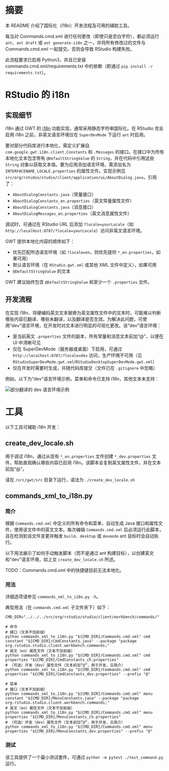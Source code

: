 # 摘要

本 README 介绍了国际化（i18n）开发流程及可用的辅助工具。

每当对 Commands.cmd.xml 进行任何更改（即使只是空白字符），都必须运行 `ant`、`ant draft` 或 `ant generate-i18n` 之一，并将所有修改过的文件与 Commands.cmd.xml 一起提交。否则会导致 RStudio 构建失败。

此流程要求已启用 Python3，并且已安装 commands.cmd.xml/requirements.txt 中的依赖（即通过 `pip install -r requirements.txt`）。

# RStudio 的 i18n

## 实现细节

i18n 通过 GWT 的 [i18n](http://www.gwtproject.org/doc/latest/DevGuideI18n.html) 功能实现，通常采用静态字符串国际化。在 RStudio 完全启用 i18n 之前，非英文语言环境仅在 `SuperDevMode` 下运行 `ant` 时启用。

要对部分代码库进行本地化，需定义扩展自 `com.google.gwt.i18n.client.Constants` 和 `.Messages` 的接口。在接口中为所有本地化文本包含带有 `@DefaultStringValue` 的 `String`，并在代码中引用这些 `String` 对象以获取文本值。要为应用添加语言环境，需添加名为 `INTERFACENAME_LOCALE.properties` 的属性文件。实现示例见 `src/org/rstudio/studio/client/application/ui/AboutDialog.java`，引用了：
* `AboutDialogConstants.java`（常量接口）
* `AboutDialogConstants_en.properties`（英文常量属性文件）
* `AboutDialogConstants.java`（消息接口）
* `AboutDialogMessages_en.properties`（英文消息属性文件）

调试时，可通过在 RStudio URL 后添加 `?locale=yourLocale`（如 `http://localhost:8787/?locale=yourLocale`）访问非英文语言环境。

GWT 提供本地化内容的顺序如下：
* 优先匹配所选语言环境（如 `?locale=en`，则优先提供 `*_en.properties`，如果可用）
* 默认语言环境（在 `RStudio.gwt.xml` 或其他 XML 文件中定义），如果可用
* `@DefaultStringValue` 的文本

GWT 建议始终包含 `@DefaultStringValue` 和至少一个 `.properties` 文件。

## 开发流程

在实现 i18n、将硬编码英文文本替换为英文属性文件中的文本时，可能难以判断哪些内容已翻译、哪些未翻译，以及翻译是否生效。为解决此问题，可使用“dev”语言环境，在开发时对文本进行明显的可视化更改。该“dev”语言环境：
* 是当前英文 `.properties` 文件的副本，所有常量和消息文本前加“@”，以便在 UI 中清晰可见
* 仅在 SuperDevMode（服务器或桌面）下启用，可通过 `http://localhost:8787/?locale=dev` 访问，生产环境不可用（见 `RStudioSuperDevMode.gwt.xml`/`RStudioDesktopSuperDevMode.gwt.xml`）
* 仅在开发时需要时生成，并随代码库提交（文件已在 `.gitignore` 中忽略）

例如，以下为“dev”语言环境示例，菜单和命令已支持 i18n，其他文本未支持：

![部分翻译的 dev 语言环境示例](./rstudio-dev-locale-example.png)

# 工具

以下工具可辅助 i18n 开发：

## create_dev_locale.sh

用于调试 i18n，通过从现有 `*_en.properties` 文件创建 `*_dev.properties` 文件，帮助直观确认哪些内容已启用 i18n。该脚本会复制英文属性文件，并在文本前加“@”。

请在 `/src/gwt/src` 目录下运行，语法为 `./create_dev_locale.sh`

## commands_xml_to_i18n.py

### 简介

根据 `Commands.cmd.xml` 中定义的所有命令和菜单，自动生成 Java 接口和属性文件，使用该文件中的英文文本。每次编辑 `Commands.cmd.xml` 后必须运行此脚本，且在检测到该文件变更并触发 `build`、`desktop` 或 `devmode` ant 目标时会自动执行。

以下用法展示了如何手动触发脚本（而不是通过 ant 构建目标），以创建英文和“dev”语言环境，如上文 `create_dev_locale.sh` 所述。

TODO：Commands.cmd.xml 中的快捷键目前无法本地化。

### 用法

详细选项请参见 `commands_xml_to_i18n.py -h`。

典型用法（在 `commands.cmd.xml` 子文件夹下）如下：

```shell
CMD_DIR="../../../src/org/rstudio/studio/client/workbench/commands/"

# 命令
# 接口（文本不加前缀）
python commands_xml_to_i18n.py "${CMD_DIR}/Commands.cmd.xml" cmd constant "${CMD_DIR}/CmdConstants.java" --package "package org.rstudio.studio.client.workbench.commands;"
# 英文（en）属性文件（文本不加前缀）
python commands_xml_to_i18n.py "${CMD_DIR}/Commands.cmd.xml" cmd properties "${CMD_DIR}/CmdConstants_ch.properties"
# （可选）开发（dev）属性文件（文本前加“@”，用于开发，见简介）
python commands_xml_to_i18n.py "${CMD_DIR}/Commands.cmd.xml" cmd properties "${CMD_DIR}/CmdConstants_dev.properties" --prefix "@"

# 菜单
# 接口（文本不加前缀）
python commands_xml_to_i18n.py "${CMD_DIR}/Commands.cmd.xml" menu constant "${CMD_DIR}/MenuConstants.java" --package "package org.rstudio.studio.client.workbench.commands;"
# 英文（en）属性文件（文本不加前缀）
python commands_xml_to_i18n.py "${CMD_DIR}/Commands.cmd.xml" menu properties "${CMD_DIR}/MenuConstants_ch.properties"
# （可选）开发（dev）属性文件（文本前加“@”，用于开发，见简介）
python commands_xml_to_i18n.py "${CMD_DIR}/Commands.cmd.xml" menu properties "${CMD_DIR}/MenuConstants_dev.properties" --prefix "@"
```

### 测试

该工具提供了一个最小测试套件，可通过 `python -m pytest ./test_command.py` 运行。

